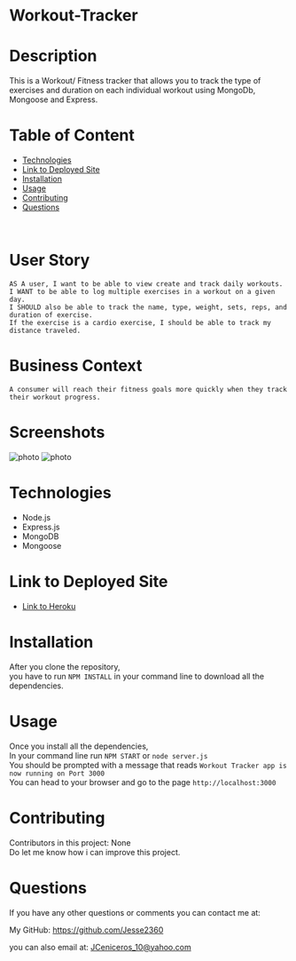 # Workout-Tracker

# Description
This is a Workout/ Fitness tracker that allows you to track the type of exercises and duration on each individual workout using MongoDb, Mongoose and Express.
<br />



# Table of Content
- [Technologies](#Technologies)
- [Link to Deployed Site](#LinktoDeployedSite)
- [Installation](#Installation)
- [Usage](#Usage)
- [Contributing](#Contributing)
- [Questions](#Questions)
<br />

# User Story
``AS A user, I want to be able to view create and track daily workouts.`` <br>
``I WANT to be able to log multiple exercises in a workout on a given day.`` <br>
``I SHOULD also be able to track the name, type, weight, sets, reps, and duration of exercise.`` <br>
``If the exercise is a cardio exercise, I should be able to track my distance traveled.``

# Business Context
```A consumer will reach their fitness goals more quickly when they track their workout progress.```

# Screenshots
![photo](https://github.com/Jesse2360/workoutTracker/blob/aeeec9f8d877d8908e914d228f30e7d704b60576/images/Screen%20Shot%201.png)
![photo](https://github.com/Jesse2360/workoutTracker/blob/aeeec9f8d877d8908e914d228f30e7d704b60576/images/Screen%20Shot%202.png)

# Technologies
 * Node.js
 * Express.js
 * MongoDB
 * Mongoose

# Link to Deployed Site
* [Link to Heroku](https://stark-ridge-41955.herokuapp.com/)

# Installation
 After you clone the repository, <br>
 you have to run ``NPM INSTALL`` in your command line to download all the dependencies.
<br />

# Usage
 Once you install all the dependencies, <br>
 In your command line run ``NPM START`` or ``node server.js`` <br>
 You should be prompted with a message that reads ``Workout Tracker app is now running on Port 3000``  <br>
 You can head to your browser and go to the page ``http://localhost:3000``
<br />

# Contributing
 Contributors in this project: None <br>
 Do let me know how i can improve this project.
<br />

# Questions

 If you have any other questions or comments you can contact me at:<br />
 
 My GitHub: https://github.com/Jesse2360

 you can also email at:
 JCeniceros_10@yahoo.com